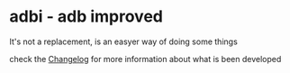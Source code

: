 # adbi - adb improved

It's not a replacement, is an easyer way of doing some things

check the [Changelog](./Changelog.md) for more information about what is been developed
